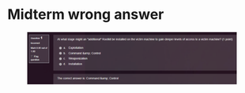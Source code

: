 # Midterm wrong answer

<figure><img src="../.gitbook/assets/image (2) (1) (1) (1) (1).png" alt=""><figcaption></figcaption></figure>
